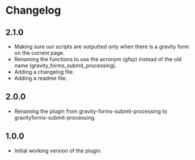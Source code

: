# Changelog

## 2.1.0

* Making sure our scripts are outputted only when there is a gravity form on the current page.
* Renaming the functions to use the acronym (gfsp) instead of the old name (gravity_forms_submit_processing).
* Adding a changelog file.
* Adding a readme file.

## 2.0.0

* Renaming the plugin from gravity-forms-submit-processing to gravityforms-submit-processing.

## 1.0.0

* Initial working version of the plugin.